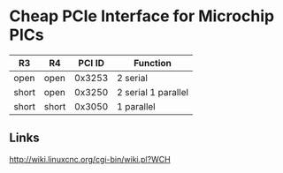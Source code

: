 Cheap PCIe Interface for Microchip PICs
=======================================

|  R3  |  R4  | PCI ID  | Function            |
| -----|----- | --------|---------------------|
| open | open | 0x3253  | 2 serial            |
| short| open | 0x3250  | 2 serial 1 parallel |
| short| short| 0x3050  | 1 parallel          |


Links
-----
http://wiki.linuxcnc.org/cgi-bin/wiki.pl?WCH
